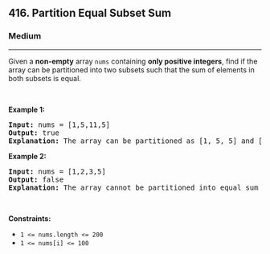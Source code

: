 <h2>416. Partition Equal Subset Sum</h2><h3>Medium</h3><hr><div><p>Given a <strong>non-empty</strong> array <code>nums</code> containing <strong>only positive integers</strong>, find if the array can be partitioned into two subsets such that the sum of elements in both subsets is equal.</p>

<p>&nbsp;</p>
<p><strong>Example 1:</strong></p>

<pre><strong>Input:</strong> nums = [1,5,11,5]
<strong>Output:</strong> true
<strong>Explanation:</strong> The array can be partitioned as [1, 5, 5] and [11].
</pre>

<p><strong>Example 2:</strong></p>

<pre><strong>Input:</strong> nums = [1,2,3,5]
<strong>Output:</strong> false
<strong>Explanation:</strong> The array cannot be partitioned into equal sum subsets.
</pre>

<p>&nbsp;</p>
<p><strong>Constraints:</strong></p>

<ul>
	<li><code>1 &lt;= nums.length &lt;= 200</code></li>
	<li><code>1 &lt;= nums[i] &lt;= 100</code></li>
</ul>
</div>